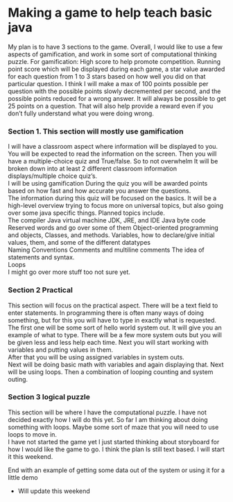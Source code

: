 # Making a game to help teach basic java

My plan is to have 3 sections to the game.  Overall, I would like to use a few aspects of gamification, and work in some sort of computational thinking puzzle.  For gamification: High score to help promote competition. Running point score which will be displayed during each game, a star value awarded for each question from 1 to 3 stars based on how well you did on that particular question.  I think I will make a max of 100 points possible per question with the possible points slowly decremented per second, and the possible points reduced for a wrong answer.  It will always be possible to get 25 points on a question. That will also help provide a reward even if you don’t fully understand what you were doing wrong.

### Section 1. This section will mostly use gamification  

I will have a classroom aspect where information will be displayed to you.  You will be expected to read the information on the screen.  Then you will have a multiple-choice quiz and True/false.  So to not overwhelm It will be broken down into at least 2 different classroom information displays/multiple choice quiz’s.    
I will be using gamification During the quiz you will be awarded points based on how fast and how accurate you answer the questions.  
The information during this quiz will be focused on the basics.  It will be a high-level overview trying to focus more on universal topics, but also going over some java specific things.  Planned topics include.   
The compiler 
Java virtual machine 
JDK, JRE, and IDE 
Java byte code  
Reserved words and go over some of them 
Object-oriented programming and objects, 
Classes, and methods. 
Variables, how to declare/give initial values, them, and some of the different datatypes  
Naming Conventions 
Comments and multiline comments 
The idea of statements and syntax.  
Loops  
I might go over more stuff too not sure yet.

### Section 2 Practical

This section will focus on the practical aspect.  There will be a text field to enter statements.  In programming there is often many ways of doing something, but for this you will have to type in exactly what is requested.   
The first one will be some sort of hello world system out.  It will give you an example of what to type. 
There will be a few more system outs but you will be given less and less help each time.   Next you will start working with variables and putting values in them.  
After that you will be using assigned variables in system outs.   
Next will be doing basic math with variables and again displaying that. 
Next will be using loops. 
Then a combination of looping counting and system outing.

### Section 3 logical puzzle

This section will be where I have the computational puzzle.  I have not decided exactly how I will do this yet.  So far I am thinking about doing something with loops.  Maybe some sort of maze that you will need to use loops to move in.    
I have not started the game yet I just started thinking about storyboard for how I would like the game to go.  I think the plan Is still text based.  I will start it this weekend.

End with an example of getting some data out of the system or using it for a little demo



* Will update this weekend
